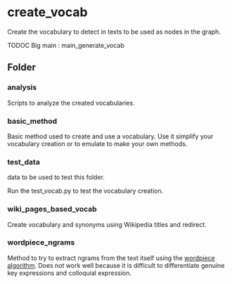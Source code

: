# create_vocab

Create the vocabulary to detect in texts to be used as nodes in the graph.

TODOC Big main : main_generate_vocab

## Folder

### analysis

Scripts to analyze the created vocabularies.

### basic_method

Basic method used to create and use a vocabulary. Use it simplify your vocabulary creation or to emulate to make your own methods.

### test_data

data to be used to test this folder.

Run the test_vocab.py to test the vocabulary creation.

### wiki_pages_based_vocab

Create vocabulary and synonyms using Wikipedia titles and redirect.

### wordpiece_ngrams

Method to try to extract ngrams from the text itself using the [wordpiece algorithm](https://arxiv.org/abs/1609.08144v2). Does not work well because it is difficult to differentiate genuine key expressions and colloquial expression.

